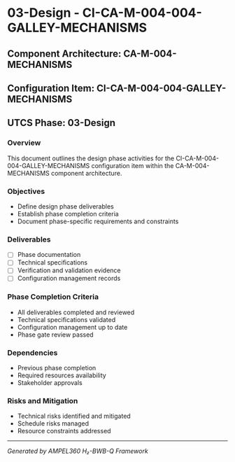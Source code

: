 # 03-Design - CI-CA-M-004-004-GALLEY-MECHANISMS

## Component Architecture: CA-M-004-MECHANISMS
## Configuration Item: CI-CA-M-004-004-GALLEY-MECHANISMS
## UTCS Phase: 03-Design

### Overview
This document outlines the design phase activities for the CI-CA-M-004-004-GALLEY-MECHANISMS configuration item within the CA-M-004-MECHANISMS component architecture.

### Objectives
- Define design phase deliverables
- Establish phase completion criteria
- Document phase-specific requirements and constraints

### Deliverables
- [ ] Phase documentation
- [ ] Technical specifications
- [ ] Verification and validation evidence
- [ ] Configuration management records

### Phase Completion Criteria
- All deliverables completed and reviewed
- Technical specifications validated
- Configuration management up to date
- Phase gate review passed

### Dependencies
- Previous phase completion
- Required resources availability
- Stakeholder approvals

### Risks and Mitigation
- Technical risks identified and mitigated
- Schedule risks managed
- Resource constraints addressed

---
*Generated by AMPEL360 H₂-BWB-Q Framework*
